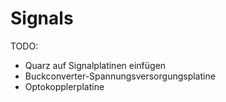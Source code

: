 # Signals

TODO:  
- Quarz auf Signalplatinen einfügen
- Buckconverter-Spannungsversorgungsplatine
- Optokopplerplatine